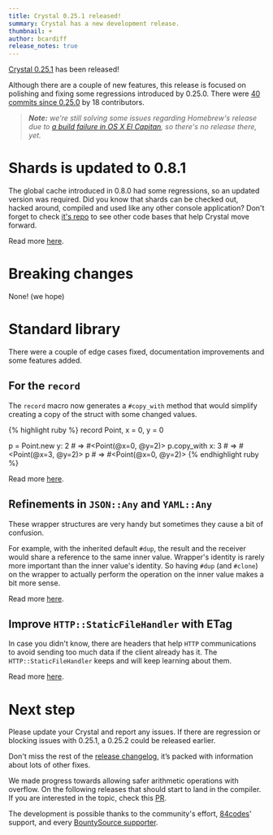 ```yaml
---
title: Crystal 0.25.1 released!
summary: Crystal has a new development release.
thumbnail: +
author: bcardiff
release_notes: true
---
```


[Crystal 0.25.1](https://github.com/crystal-lang/crystal/releases/tag/0.25.1) has been released!

Although there are a couple of new features, this release is focused on polishing and fixing some regressions introduced by 0.25.0. There were [40 commits since 0.25.0](https://github.com/crystal-lang/crystal/compare/0.25.0...0.25.1) by 18 contributors.

> _**Note:** we're still solving some issues regarding Homebrew's release due to [a build failure in OS X El Capitan](https://github.com/crystal-lang/distribution-scripts/issues/14), so there's no release there, yet._

# Shards is updated to 0.8.1

The global cache introduced in 0.8.0 had some regressions, so an updated version was required.
Did you know that shards can be checked out, hacked around, compiled and used like any other console application? Don't forget to check [it's repo](https://github.com/crystal-lang/shards) to see other code bases that help Crystal move forward.

Read more [here](https://github.com/crystal-lang/shards/releases/tag/v0.8.1).

# Breaking changes

None! (we hope)

# Standard library

There were a couple of edge cases fixed, documentation improvements and some features added.

## For the `record`

The `record` macro now generates a `#copy_with` method that would simplify creating a copy of the struct with some changed values.

<div class="code_section">{% highlight ruby %}
record Point, x = 0, y = 0

p = Point.new y: 2 # => #<Point(@x=0, @y=2)>
p.copy_with x: 3   # => #<Point(@x=3, @y=2)>
p                  # => #<Point(@x=0, @y=2)>
{% endhighlight ruby %}</div>

Read more [here](https://github.com/crystal-lang/crystal/pull/5736).

## Refinements in `JSON::Any` and `YAML::Any`

These wrapper structures are very handy but sometimes they cause a bit of confusion.

For example, with the inherited default `#dup`, the result and the receiver would share a reference to the same inner value. Wrapper's identity is rarely more important than the inner value's identity. So having `#dup` (and `#clone`) on the wrapper to actually perform the operation on the inner value makes a bit more sense.

Read more [here](https://github.com/crystal-lang/crystal/pull/6266).

## Improve `HTTP::StaticFileHandler` with ETag

In case you didn't know, there are headers that help `HTTP` communications to avoid sending too much data if the client already has it. The `HTTP::StaticFileHandler` keeps and will keep learning about them.

Read more [here](https://github.com/crystal-lang/crystal/pull/6145).

# Next step

Please update your Crystal and report any issues. If there are regression or blocking issues with 0.25.1, a 0.25.2 could be released earlier.

Don't miss the rest of the [release changelog](https://github.com/crystal-lang/crystal/releases/tag/0.25.1), it’s packed with information about lots of other fixes.

We made progress towards allowing safer arithmetic operations with overflow. On the following releases that should start to land in the compiler. If you are interested in the topic, check this [PR](https://github.com/crystal-lang/crystal/pull/6223).

The development is possible thanks to the community's effort, [84codes](https://www.84codes.com/)' support, and every [BountySource supporter](https://crystal-lang.org/sponsors).
